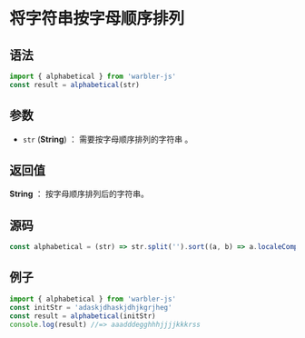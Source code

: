 

# 将字符串按字母顺序排列

## 语法

```js
import { alphabetical } from 'warbler-js'
const result = alphabetical(str)
```

## 参数

- `str` (**String**) ： 需要按字母顺序排列的字符串 。


## 返回值

**String** ： 按字母顺序排列后的字符串。

## 源码

```js
const alphabetical = (str) => str.split('').sort((a, b) => a.localeCompare(b)).join('');
```

## 例子

```js
import { alphabetical } from 'warbler-js'
const initStr = 'adaskjdhaskjdhjkgrjheg'
const result = alphabetical(initStr)
console.log(result) //=> aaadddegghhhjjjjkkkrss
```